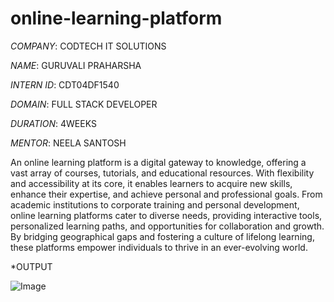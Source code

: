# online-learning-platform

*COMPANY*: CODTECH IT SOLUTIONS

*NAME*: GURUVALI PRAHARSHA

*INTERN ID*: CDT04DF1540

*DOMAIN*: FULL STACK DEVELOPER

*DURATION*: 4WEEKS

*MENTOR*: NEELA SANTOSH

An online learning platform is a digital gateway to knowledge, offering a vast array of courses, tutorials, and educational resources. With flexibility and accessibility at its core, it enables learners to acquire new skills, enhance their expertise, and achieve personal and professional goals. From academic institutions to corporate training and personal development, online learning platforms cater to diverse needs, providing interactive tools, personalized learning paths, and opportunities for collaboration and growth. By bridging geographical gaps and fostering a culture of lifelong learning, these platforms empower individuals to thrive in an ever-evolving world.

*OUTPUT

![Image](https://github.com/user-attachments/assets/634d09de-9734-483f-bc98-e48bf8a62299)
